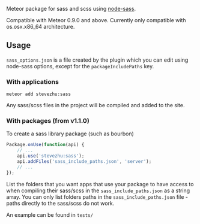 Meteor package for sass and scss using [node-sass](https://github.com/sass/node-sass).

Compatible with Meteor 0.9.0 and above.
Currently only compatible with os.osx.x86_64 architecture.


## Usage

`sass_options.json` is a file created by the plugin which you can edit using node-sass options, except for the `packageIncludePaths` key.

### With applications

`meteor add stevezhu:sass`

Any sass/scss files in the project will be compiled and added to the site.

### With packages (from v1.1.0)

To create a sass library package (such as bourbon)

```javascript
Package.onUse(function(api) {
	// ...
	api.use('stevezhu:sass');
	api.addFiles('sass_include_paths.json', 'server');
	// ...
});
```
List the folders that you want apps that use your package to have access to when compiling their sass/scss in the `sass_include_paths.json` as a string array.
You can only list folders paths in the `sass_include_paths.json` file - paths directly to the sass/scss do not work.


An example can be found in `tests/`

